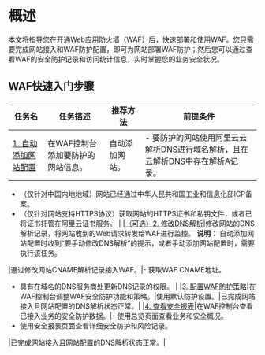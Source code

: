 # 概述

本文将指导您在开通Web应用防火墙（WAF）后，快速部署和使用WAF。您只需要完成网站接入和WAF防护配置，即可为网站部署WAF防护；然后您可以通过查看WAF的安全防护记录和访问统计信息，实时掌握您的业务安全状况。

## WAF快速入门步骤

|任务名|任务描述|推荐方法|前提条件|
|---|----|----|----|
|[1. 自动添加网站配置]()|在WAF控制台添加要防护的网站信息。|自动添加网站。|-   要防护的网站使用阿里云云解析DNS进行域名解析，且在云解析DNS中存在解析A记录。
-   （仅针对中国内地地域）网站已经通过中华人民共和国工业和信息化部ICP备案。
-   （仅针对网站支持HTTPS协议）获取网站的HTTPS证书和私钥文件，或者已将证书托管在阿里云证书服务。 |
|[（可选）2. 修改DNS解析]()|修改网站的DNS解析记录，将网站收到的Web请求转发给WAF进行监控。 **说明：** 自动添加网站配置时收到“要手动修改DNS解析”的提示，或者手动添加网站配置时，需要执行该任务。

|通过修改网站CNAME解析记录接入WAF。|-   获取WAF CNAME地址。
-   具有在域名的DNS服务商处更新DNS记录的权限。 |
|[3. 配置WAF防护策略]()|在WAF控制台调整WAF安全防护功能和策略。|使用默认防护设置。|已完成网站接入且网站配置的DNS解析状态正常。|
|[4. 查看安全报表]()|在WAF控制台查看已接入业务的安全防护数据。|-   使用总览页面查看业务和安全概况。
-   使用安全报表页面查看详细安全防护和风险记录。

|已完成网站接入且网站配置的DNS解析状态正常。|

